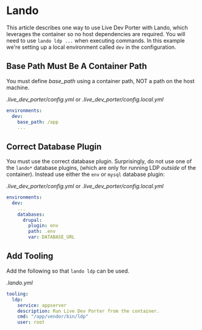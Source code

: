<!--
id: lando
tags: ''
-->

# Lando

This article describes one way to use Live Dev Porter with Lando, which leverages the container so no host dependencies are required. You will need to use `lando ldp ...` when executing commands. In this example we're setting up a local environment called `dev` in the configuration.

## Base Path Must Be A Container Path

You must define _base_path_ using a container path, NOT a path on the host machine.

_.live_dev_porter/config.yml_ or _.live_dev_porter/config.local.yml_

```yaml
environments:
  dev:
    base_path: /app
    ...
```

## Correct Database Plugin

You must use the correct database plugin. Surprisingly, do not use one of the `lando*` database plugins, (which are only for running LDP _outside_ of the container). Instead use either the `env` or `mysql` database plugin:

_.live_dev_porter/config.yml_ or _.live_dev_porter/config.local.yml_

```yaml
environments:
  dev:
    ...
    databases:
      drupal:
        plugin: env
        path: .env
        var: DATABASE_URL
```

## Add Tooling

Add the following so that `lando ldp` can be used.

_.lando.yml_

```yaml
tooling:
  ldp:
    service: appserver
    description: Run Live Dev Porter from the container.
    cmd: "/app/vendor/bin/ldp"
    user: root
```
